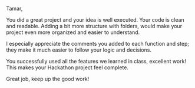 Tamar,

You did a great project and your idea is well executed.
Your code is clean and readable. 
Adding a bit more structure with folders, would make your project even more organized and easier to understand.

I especially appreciate the comments you added to each function and step; they make it much easier to follow your logic and decisions.

You successfully used all the features we learned in class, excellent work! This makes your Hackathon project feel complete.

Great job, keep up the good work!
